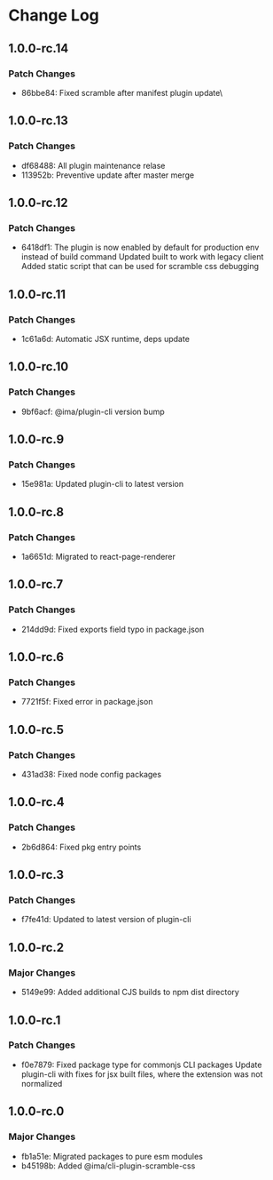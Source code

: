 # Change Log

## 1.0.0-rc.14

### Patch Changes

- 86bbe84: Fixed scramble after manifest plugin update\

## 1.0.0-rc.13

### Patch Changes

- df68488: All plugin maintenance relase
- 113952b: Preventive update after master merge

## 1.0.0-rc.12

### Patch Changes

- 6418df1: The plugin is now enabled by default for production env instead of build command
  Updated built to work with legacy client
  Added static script that can be used for scramble css debugging

## 1.0.0-rc.11

### Patch Changes

- 1c61a6d: Automatic JSX runtime, deps update

## 1.0.0-rc.10

### Patch Changes

- 9bf6acf: @ima/plugin-cli version bump

## 1.0.0-rc.9

### Patch Changes

- 15e981a: Updated plugin-cli to latest version

## 1.0.0-rc.8

### Patch Changes

- 1a6651d: Migrated to react-page-renderer

## 1.0.0-rc.7

### Patch Changes

- 214dd9d: Fixed exports field typo in package.json

## 1.0.0-rc.6

### Patch Changes

- 7721f5f: Fixed error in package.json

## 1.0.0-rc.5

### Patch Changes

- 431ad38: Fixed node config packages

## 1.0.0-rc.4

### Patch Changes

- 2b6d864: Fixed pkg entry points

## 1.0.0-rc.3

### Patch Changes

- f7fe41d: Updated to latest version of plugin-cli

## 1.0.0-rc.2

### Major Changes

- 5149e99: Added additional CJS builds to npm dist directory

## 1.0.0-rc.1

### Patch Changes

- f0e7879: Fixed package type for commonjs CLI packages
  Update plugin-cli with fixes for jsx built files, where the extension was not normalized

## 1.0.0-rc.0

### Major Changes

- fb1a51e: Migrated packages to pure esm modules
- b45198b: Added @ima/cli-plugin-scramble-css
